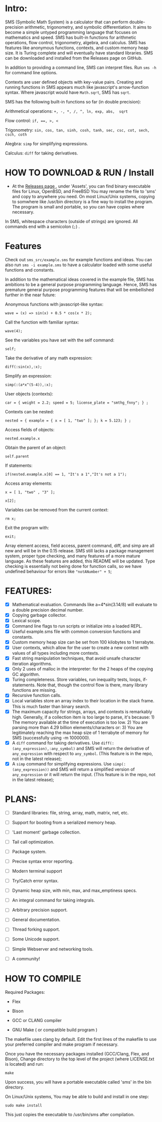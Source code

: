 # Intro:

SMS (Symbolic Math System) is a calculator that can perform double-precision arithmetic, trigonometry, and symbolic differentiation. It aims to become a simple untyped programming language that focuses on mathematics and speed. SMS has built-in functions for arithmetic operations, flow control, trigonometry, algebra, and calculus. SMS has features like anonymous functions, contexts, and custom memory heap size. It is Turing complete and will eventually have standard libraries. SMS can be downloaded and installed from the Releases page on GitHub. 

In addition to providing a command line, SMS can interpret files.
Run `sms -h` for command line options.

Contexts are user defined objects with key-value pairs. Creating and running functions in SMS appears much like javascript's arrow-function syntax. Where javascript would have `Math.sqrt`, SMS has `sqrt`.

SMS has the following built-in functions so far (in double precision):

Arithmetical operations: `+, -, *, /, ^, ln, exp, abs,  sqrt` 

Flow control: `if, ==, >, <`

Trigonometry: `sin, cos, tan, sinh, cosh, tanh, sec, csc, cot, sech, csch, coth`

Alegbra: `simp` for simplifying expressions.

Calculus: `diff` for taking derivatives.

# HOW TO DOWNLOAD & RUN / Install
- At the [ Releases page ](https://github.com/reginaldford/sms/releases)  , under 'Assets', you can find binary executable files for Linux, OpenBSD, and FreeBSD You may rename the file to 'sms' and copy to anywhere you need. On most Linux/Unix systems, copying to somwhere like /usr/bin directory is a fine way to install the program. The program is small and portable, so you can have copies where necessary.

In SMS, whitespace characters (outside of strings) are ignored. All commands end with a semicolon (`;`) .


# Features

Check out `sms_src/example.sms` for example functions and ideas.
You can also run `sms -i example.sms` to have a calculator loaded with some useful functions and constants.

In addition to the mathematical ideas covered in the example file, SMS has ambitions to be a general purpose programming language. Hence, SMS has premature general purpose programming features that will be embellished further in the near future:

Anonymous functions with javascript-like syntax:

`wave = (x) => sin(x) + 0.5 * cos(x * 2);`

Call the function with familiar syntax:

`wave(4);`

See the variables you have set with the self command:

`self;`

Take the derivative of any math expression:

`diff(:sin(x),:x);`

Simplify an expression:

`simp(:(a*x^(5-4)),:x);`

User objects (contexts):

`car = { weight = 2.2; speed = 5; license_plate = "smthg_fnny"; } ; `

Contexts can be nested:

`nested = { example = { x = [ 1, "two" ]; }; k = 5.123; } ;`

Access fields of objects:

`nested.example.x`

Obtain the parent of an object:

`self.parent`

If statements:

`if(nested.example.x[0] == 1, "It's a 1","It's not a 1");`

Access array elements:

`x = [ 1, "two" , "3" ];`

`x[2];`

Variables can be removed from the current context:

`rm x;`

Exit the program with:

`exit;`

Array element access, field access, parent command, diff, and simp are all new and will be in the 0.15 release.
SMS still lacks a package management system, proper type checking, and many features of a more mature language. As these features are added, this README will be updated.
Type checking is essentially not being done for function calls, so we have undefined behaviour for errors like `"notANumber" + 5`;


# FEATURES:
- [x] Mathematical evaluation. Commands like a=4*sin(3.14/8) will evaluate to a double precision decimal number.
- [x] Copying garbage collector.
- [x] Lexical scope.
- [x] Command line flags to run scripts or initialize into a loaded REPL.
- [x] Useful example.sms file with common conversion functions and constants.
- [x] Custom memory heap size can be set from 100 kilobytes to 1 terrabyte.
- [x] User contexts, which allow for the user to create a new context with values of all types including more contexts.
- [x] Fast string manipulation techniques, that avoid unsafe character iteration algorithms.
- [x] Only 2 uses of malloc in the interpreter: for the 2 heaps of the copying GC algorithm.
- [x] Turing completeness. Store variables, run inequality tests, loops, if-statements. Note that, though the control flow is there, many library functions are missing.
- [x] Recursive function calls.
- [x] Local variables store an array index to their location in the stack frame. This is much faster than binary search.
- [x] The maximum capacity for strings, arrays, and contexts is remarkably high. Generally, if a collection item is too large to parse, it's because: 1) The memory available at the time of execution is too low. 2) You are parsing more than 4.29 billion elements/characters or: 3) You are legitimately reaching the max heap size of 1 terrabyte of memory for SMS (successfully using -m 1000000).
- [x] A `diff` command for taking derivatives. Use `diff(:(any_expression),:any_symbol)` and SMS will return the derivative of `any_expression` with respect to `any_symbol`. (This feature is in the repo, not in the latest release);
- [x] A `simp` command for simplifying expressions. Use `simp(:(any_expression))` and SMS will return a simplified version of `any_expression` or it will return the input. (This feature is in the repo, not in the latest release);

# PLANS:
- [ ] Standard libraries: file, string, array, math, matrix, net, etc.
- [ ] Support for booting from a serialized memory heap.
- [ ] 'Last moment' garbage collection.
- [ ] Tail call optimization.
- [ ] Package system.
- [ ] Precise syntax error reporting.
- [ ] Modern terminal support
- [ ] Try/Catch error syntax.
- [ ] Dynamic heap size, with min, max, and max_emptiness specs.
- [ ] An integral command for taking integrals.
- [ ] Arbitrary precision support.
- [ ] General documentation.
- [ ] Thread forking support.
- [ ] Some Unicode support.
- [ ] Simple Webserver and networking tools.
- [ ] A community!


# HOW TO COMPILE

Required Packages:

- Flex

- Bison

- GCC or CLANG compiler

- GNU Make ( or compatible build program )

The makefile uses clang by default.
Edit the first lines of the makefile to use your preferred compiler and make program if necessary.

Once you have the necessary packages installed (GCC/Clang, Flex, and Bison),
Change directory to the top level of the project (where LICENSE.txt is located) and run:

`make`

Upon success, you will have a portable executable called 'sms' in the bin directory.

On Linux/Unix systems, You may be able to build and install in one step:

`sudo make install`

This just copies the executable to /usr/bin/sms after compilation.
